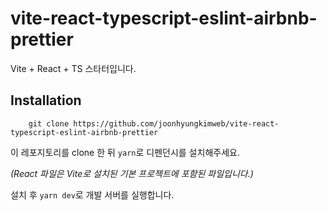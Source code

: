 # vite-react-typescript-eslint-airbnb-prettier

Vite + React + TS 스타터입니다.

## Installation

```
    git clone https://github.com/joonhyungkimweb/vite-react-typescript-eslint-airbnb-prettier
```

이 레포지토리를 clone 한 뒤 `yarn`로 디펜던시를 설치해주세요.

_(React 파일은 Vite로 설치된 기본 프로젝트에 포함된 파일입니다.)_

설치 후 `yarn dev`로 개발 서버를 실행합니다.
